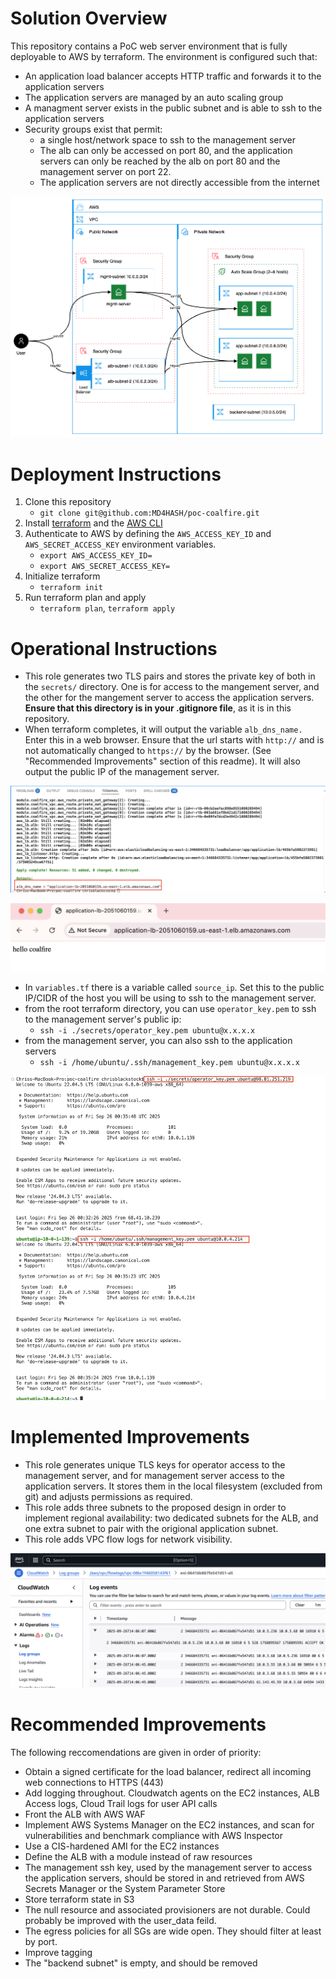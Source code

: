 # Solution Overview

This repository contains a PoC web server environment that is fully deployable to AWS by terraform.   The environment is configured such that:

- An application load balancer accepts HTTP traffic and forwards it to the application servers
- The application servers are managed by an auto scaling group
- A managment server exists in the public subnet and is able to ssh to the application servers
- Security groups exist that permit:
  - a single host/network space to ssh to the management server
  - The alb can only be accessed on port 80, and the application servers can only be reached by the alb on port 80 and the management server on port 22.  
  - The application servers are not directly accessible from the internet

![network-diagram](images/coalfire.drawio.png)

# Deployment Instructions

1. Clone this repository
    - `git clone git@github.com:MD4HASH/poc-coalfire.git`
2. Install [terraform](https://developer.hashicorp.com/terraform/tutorials/aws-get-started/install-cli) and the [AWS CLI](https://docs.aws.amazon.com/cli/latest/userguide/getting-started-install.html)
3. Authenticate to AWS by defining the `AWS_ACCESS_KEY_ID` and `AWS_SECRET_ACCESS_KEY` environment variables.
    - `export AWS_ACCESS_KEY_ID=`
    - `export AWS_SECRET_ACCESS_KEY=`
4. Initialize terraform
    - `terraform init`
5. Run terraform plan and apply
    - `terraform plan`, `terraform apply`

# Operational Instructions

- This role generates two TLS pairs and stores the private key of both in the `secrets/` directory.  One is for access to the mangement server, and the other for the mangement server to access the application servers.  **Ensure that this directory is in your .gitignore file**, as it is in this repository.
- When terraform completes, it will output the variable `alb_dns_name.` Enter this in a web browser.  Ensure that the url starts with `http://` and is not automatically changed to `https://` by the browser. (See "Recommended Improvements" section of this readme).  It will also output the public IP of the management server.

![alb-name](images/alb-name.png)

![web-server](images/webserver.png)

- In `variables.tf` there is a variable called `source_ip`.  Set this to the public IP/CIDR of the host you will be using to ssh to the management server.
- from the root terraform directory, you can use `operator_key.pem` to ssh to the management server's public ip:
  - `ssh -i ./secrets/operator_key.pem ubuntu@x.x.x.x`
- from the management server, you can also ssh to the application servers
  - `ssh -i /home/ubuntu/.ssh/management_key.pem ubuntu@x.x.x.x`

![ssh-access](images/ssh-access.png)

# Implemented Improvements

- This role generates unique TLS keys for operator access to the management server, and for management server access to the application servers.  It stores them in the local filesystem (excluded from git) and adjusts permissions as required.
- This role adds three subnets to the proposed design in order to implement regional availability: two dedicated subnets for the ALB, and one extra subnet to pair with the origional application subnet.
- This role adds VPC flow logs for network visibility.

![flow-logs](images/vpc-flowlogs.png)

# Recommended Improvements

The following reccomendations are given in order of priority:

- Obtain a signed certificate for the load balancer, redirect all incoming web connections to HTTPS (443)
- Add logging throughout.  Cloudwatch agents on the EC2 instances, ALB Access logs, Cloud Trail logs for user API calls
- Front the ALB with AWS WAF
- Implement AWS Systems Manager on the EC2 instances, and scan for vulnerabilities and benchmark compliance with AWS Inspector
- Use a CIS-hardened AMI for the EC2 instances
- Define the ALB with a module instead of raw resources
- The management ssh key, used by the management server to access the application servers, should be stored in and retrieved from AWS Secrets Manager or the System Parameter Store
- Store terraform state in S3
- The null resource and associated provisioners are not durable.  Could probably be improved with the user_data feild.
- The egress policies for all SGs are wide open.  They should filter at least by port.
- Improve tagging
- The "backend subnet" is empty, and should be removed
